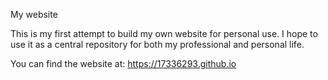 <t> My website </t>

This is my first attempt to build my own website for personal use. I hope to use it as a central repository for both my professional and personal life.

You can find the website at: https://17336293.github.io
